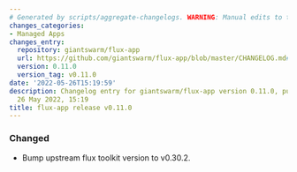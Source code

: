 ```yaml
---
# Generated by scripts/aggregate-changelogs. WARNING: Manual edits to this files will be overwritten.
changes_categories:
- Managed Apps
changes_entry:
  repository: giantswarm/flux-app
  url: https://github.com/giantswarm/flux-app/blob/master/CHANGELOG.md#0110---2022-05-26
  version: 0.11.0
  version_tag: v0.11.0
date: '2022-05-26T15:19:59'
description: Changelog entry for giantswarm/flux-app version 0.11.0, published on
  26 May 2022, 15:19
title: flux-app release v0.11.0
---
```


### Changed
- Bump upstream flux toolkit version to v0.30.2.

